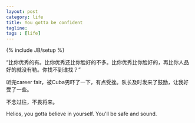```yaml
---
layout: post
category: life
title: You gotta be confident
tagline: 
tags : [life]
---
```

{% include JB/setup %}

“比你优秀的有。比你优秀还比你脸好的不多。比你优秀比你脸好的，再比你人品好的就没有勒。你找不到谁找？”

听完career fair，被Cuba男吓了一下，有点受挫。队长及时发来了鼓励，让我好受了一些。

不念过往，不畏将来。

Helios, you gotta believe in yourself. You'll be safe and sound.

